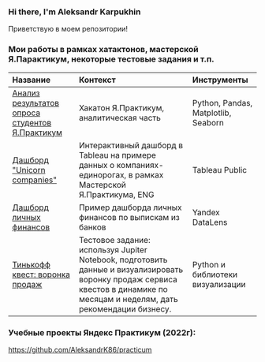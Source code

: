 ### Hi there, I'm Aleksandr Karpukhin

Приветствую в моем репозитории!


### Мои работы в рамках хатактонов, мастерской Я.Парактикум, некоторые тестовые задания и т.п.
| Название | Контекст | Инструменты |
| :-------------------- |:---------------------------|:---------------------------|
| [Анализ результатов опроса студентов Я.Практикум](https://github.com/AleksandrK86/my_projects/tree/main/Hackathon_march_23) | Хакатон Я.Практикум, аналитическая часть | Python, Pandas, Matplotlib, Seaborn |
| [Дашборд "Unicorn companies"](https://public.tableau.com/app/profile/aleksandr.karpukhin/viz/UnicornCompanies_16785247502190/Dashboard1) | Интерактивный дашборд в Tableau на примере данных о компаниях-единорогах, в рамках Мастерской Я.Практикума, ENG | Tableau Public |
| [Дашборд личных финансов](https://datalens.yandex/duyy9z3rylcy3) | Пример дашборда личных финансов по выпискам из банков | Yandex DataLens |
| [Тинькофф квест: воронка продаж](https://github.com/AleksandrK86/TF_projects/tree/main/quest_funnel) | Тестовое задание: используя Jupiter Notebook, подготовить данные и визуализировать воронку продаж сервиса квестов в динамике по месяцам и неделям, дать рекомендации бизнесу. | Python и библиотеки визуализации  |


### Учебные проекты Яндекс Практикум (2022г):

https://github.com/AleksandrK86/practicum
